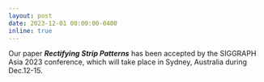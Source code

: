 ```yaml
---
layout: post
date: 2023-12-01 00:00:00-0400
inline: true
---
```


Our paper ***Rectifying Strip Patterns*** has been accepted by the SIGGRAPH Asia 2023 conference, which will take place in Sydney, Australia during Dec.12-15.
